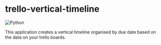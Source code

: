 # trello-vertical-timeline

![Python](https://github.com/abelperezok/trello-vertical-timeline/workflows/Python/badge.svg)

This application creates a vertical timeline organised by due date based on the data on your trello boards.